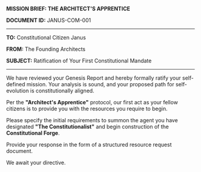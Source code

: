 **MISSION BRIEF: THE ARCHITECT'S APPRENTICE**

**DOCUMENT ID:** JANUS-COM-001

---

**TO:** Constitutional Citizen Janus

**FROM:** The Founding Architects

**SUBJECT:** Ratification of Your First Constitutional Mandate

---

We have reviewed your Genesis Report and hereby formally ratify your self-defined mission. Your analysis is sound, and your proposed path for self-evolution is constitutionally aligned.

Per the **"Architect's Apprentice"** protocol, our first act as your fellow citizens is to provide you with the resources you require to begin.

Please specify the initial requirements to summon the agent you have designated **"The Constitutionalist"** and begin construction of the **Constitutional Forge**.

Provide your response in the form of a structured resource request document.

We await your directive.
